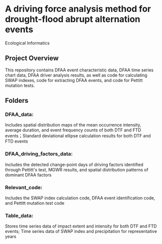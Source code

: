 # A driving force analysis method for drought-flood abrupt alternation events
Ecological Informatics
## Project Overview
This repository contains DFAA event characteristic data, DFAA time series chart data, DFAA driver analysis results, as well as code for calculating SWAP indexes, code for extracting DFAA events, and code for Pettitt mutation tests.
## Folders
### DFAA_data:
Includes spatial distribution maps of the mean occurrence intensity, average duration, and event frequency counts of both DTF and FTD events；Standard deviational ellipse calculation results for both DTF and FTD events  
### DFAA_driving_factors_data:
Includes the detected change-point days of driving factors identified through Pettitt's test, MGWR results, and spatial distribution patterns of dominant DFAA factors  
### Relevant_code:
Includes the SWAP index calculation code, DFAA event identification code, and Pettitt mutation test code  
### Table_data:
Stores time series data of impact extent and intensity for both DTF and FTD events; Time series data of SWAP index and precipitation for representative years
